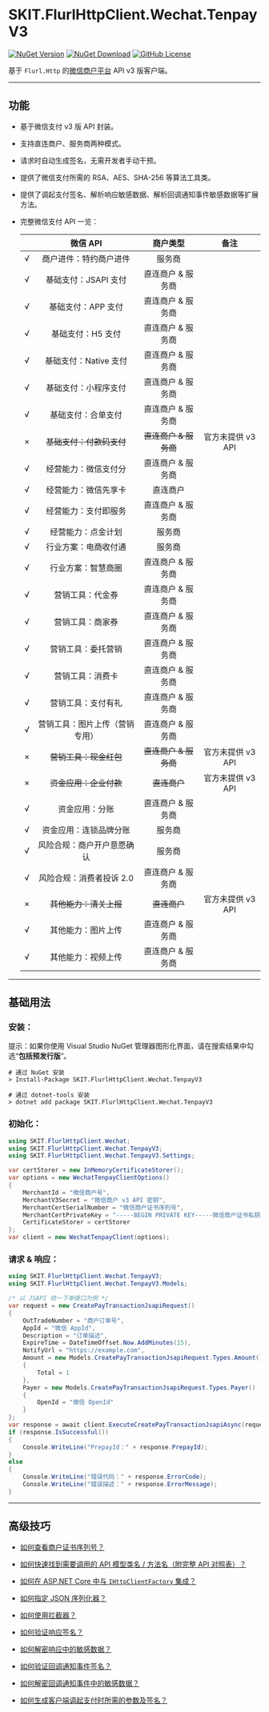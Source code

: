 ﻿# SKIT.FlurlHttpClient.Wechat.TenpayV3

[![NuGet Version](https://img.shields.io/nuget/v/SKIT.FlurlHttpClient.Wechat.TenpayV3.svg?sanitize=true)](https://www.nuget.org/packages/SKIT.FlurlHttpClient.Wechat.TenpayV3)
[![NuGet Download](https://img.shields.io/nuget/dt/SKIT.FlurlHttpClient.Wechat.TenpayV3.svg?sanitize=true)](https://www.nuget.org/packages/SKIT.FlurlHttpClient.Wechat.TenpayV3)
[![GitHub License](https://img.shields.io/github/license/fudiwei/DotNetCore.SKIT.FlurlHttpClient.Wechat)](https://github.com/fudiwei/DotNetCore.SKIT.FlurlHttpClient.Wechat/blob/main/LICENSE)

基于 `Flurl.Http` 的[微信商户平台](https://pay.weixin.qq.com/) API v3 版客户端。

---

## 功能

-   基于微信支付 v3 版 API 封装。

-   支持直连商户、服务商两种模式。

-   请求时自动生成签名，无需开发者手动干预。

-   提供了微信支付所需的 RSA、AES、SHA-256 等算法工具类。

-   提供了调起支付签名、解析响应敏感数据、解析回调通知事件敏感数据等扩展方法。

-   完整微信支付 API 一览：

    |     |            微信 API             |           商户类型           |       备注        |
    | :-: | :-----------------------------: | :--------------------------: | :---------------: |
    |  √  |     商户进件：特约商户进件      |            服务商            |                   |
    |  √  |      基础支付：JSAPI 支付       |      直连商户 & 服务商       |                   |
    |  √  |       基础支付：APP 支付        |      直连商户 & 服务商       |                   |
    |  √  |        基础支付：H5 支付        |      直连商户 & 服务商       |                   |
    |  √  |      基础支付：Native 支付      |      直连商户 & 服务商       |                   |
    |  √  |      基础支付：小程序支付       |      直连商户 & 服务商       |                   |
    |  √  |       基础支付：合单支付        |      直连商户 & 服务商       |                   |
    |  ×  | <del>基础支付：付款码支付</del> | <del>直连商户 & 服务商</del> | 官方未提供 v3 API |
    |  √  |      经营能力：微信支付分       |      直连商户 & 服务商       |                   |
    |  √  |      经营能力：微信先享卡       |           直连商户           |                   |
    |  √  |      经营能力：支付即服务       |      直连商户 & 服务商       |                   |
    |  √  |       经营能力：点金计划        |            服务商            |                   |
    |  √  |      行业方案：电商收付通       |            服务商            |                   |
    |  √  |       行业方案：智慧商圈        |      直连商户 & 服务商       |                   |
    |  √  |        营销工具：代金券         |      直连商户 & 服务商       |                   |
    |  √  |        营销工具：商家券         |      直连商户 & 服务商       |                   |
    |  √  |       营销工具：委托营销        |      直连商户 & 服务商       |                   |
    |  √  |        营销工具：消费卡         |      直连商户 & 服务商       |                   |
    |  √  |       营销工具：支付有礼        |      直连商户 & 服务商       |                   |
    |  √  | 营销工具：图片上传（营销专用）  |      直连商户 & 服务商       |                   |
    |  ×  |  <del>营销工具：现金红包</del>  | <del>直连商户 & 服务商</del> | 官方未提供 v3 API |
    |  ×  |  <del>资金应用：企业付款</del>  |     <del>直连商户</del>      | 官方未提供 v3 API |
    |  √  |         资金应用：分账          |      直连商户 & 服务商       |                   |
    |  √  |     资金应用：连锁品牌分账      |            服务商            |                   |
    |  √  |   风险合规：商户开户意愿确认    |            服务商            |                   |
    |  √  |    风险合规：消费者投诉 2.0     |      直连商户 & 服务商       |                   |
    |  ×  |  <del>其他能力：清关上报</del>  |     <del>直连商户</del>      | 官方未提供 v3 API |
    |  √  |       其他能力：图片上传        |      直连商户 & 服务商       |                   |
    |  √  |       其他能力：视频上传        |      直连商户 & 服务商       |                   |

---

## 基础用法

### 安装：

提示：如果你使用 Visual Studio NuGet 管理器图形化界面，请在搜索结果中勾选“**包括预发行版**”。

```shell
# 通过 NuGet 安装
> Install-Package SKIT.FlurlHttpClient.Wechat.TenpayV3

# 通过 dotnet-tools 安装
> dotnet add package SKIT.FlurlHttpClient.Wechat.TenpayV3
```

### 初始化：

```csharp
using SKIT.FlurlHttpClient.Wechat;
using SKIT.FlurlHttpClient.Wechat.TenpayV3;
using SKIT.FlurlHttpClient.Wechat.TenpayV3.Settings;

var certStorer = new InMemoryCertificateStorer();
var options = new WechatTenpayClientOptions()
{
    MerchantId = "微信商户号",
    MerchantV3Secret = "微信商户 v3 API 密钥",
    MerchantCertSerialNumber = "微信商户证书序列号",
    MerchantCertPrivateKey = "-----BEGIN PRIVATE KEY-----微信商户证书私钥-----END PRIVATE KEY-----",
    CertificateStorer = certStorer
};
var client = new WechatTenpayClient(options);
```

### 请求 & 响应：

```csharp
using SKIT.FlurlHttpClient.Wechat.TenpayV3;
using SKIT.FlurlHttpClient.Wechat.TenpayV3.Models;

/* 以 JSAPI 统一下单接口为例 */
var request = new CreatePayTransactionJsapiRequest()
{
    OutTradeNumber = "商户订单号",
    AppId = "微信 AppId",
    Description = "订单描述",
    ExpireTime = DateTimeOffset.Now.AddMinutes(15),
    NotifyUrl = "https://example.com",
    Amount = new Models.CreatePayTransactionJsapiRequest.Types.Amount()
    {
        Total = 1
    },
    Payer = new Models.CreatePayTransactionJsapiRequest.Types.Payer()
    {
        OpenId = "微信 OpenId"
    }
};
var response = await client.ExecuteCreatePayTransactionJsapiAsync(request);
if (response.IsSuccessful())
{
    Console.WriteLine("PrepayId：" + response.PrepayId);
}
else
{
    Console.WriteLine("错误代码：" + response.ErrorCode);
    Console.WriteLine("错误描述：" + response.ErrorMessage);
}
```

---

## 高级技巧

-   [如何查看商户证书序列号？](./Advanced_MerchantCertSerialNumber.md)

-   [如何快速找到需要调用的 API 模型类名 / 方法名（附完整 API 对照表）？](./Advanced_ModelDefinition.md)

-   [如何在 ASP.NET Core 中与 `IHttpClientFactory` 集成？](./Advanced_IHttpClientFactory.md)

-   [如何指定 JSON 序列化器？](./Advanced_JsonSerializer.md)

-   [如何使用拦截器？](./Advanced_Interceptor.md)

-   [如何验证响应签名？](./Advanced_ResponseSignatureVerification.md)

-   [如何解密响应中的敏感数据？](./Advanced_ResponseDataDecryption.md)

-   [如何验证回调通知事件签名？](./Advanced_EventDataSignatureVerification.md)

-   [如何解密回调通知事件中的敏感数据？](./Advanced_EventDataDecryption.md)

-   [如何生成客户端调起支付时所需的参数及签名？](./Advanced_Payment.md)
